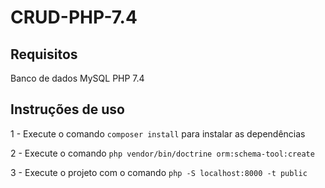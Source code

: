 # CRUD-PHP-7.4

## Requisitos

Banco de dados MySQL
PHP 7.4

## Instruções de uso

1 - Execute o comando `composer install` para instalar as dependências

2 - Execute o comando `php vendor/bin/doctrine orm:schema-tool:create`

3 - Execute o projeto com o comando `php -S localhost:8000 -t public`